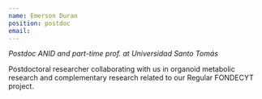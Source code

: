 ```yaml
---
name: Emerson Duran
position: postdoc
email: 
---
```


_Postdoc ANID and part-time prof. at Universidad Santo Tomás_<br>


Postdoctoral researcher collaborating with us in organoid metabolic research and complementary research related to our Regular FONDECYT project.
